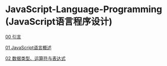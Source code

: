# JavaScript-Language-Programming (JavaScript语言程序设计)

[00 引言](00%20引言.ipynb)  

[01 JavaScript语言概述](01%20JavaScript语言概述.ipynb)

[02 数据类型、运算符与表达式](02%20数据类型、运算符与表达式.ipynb)